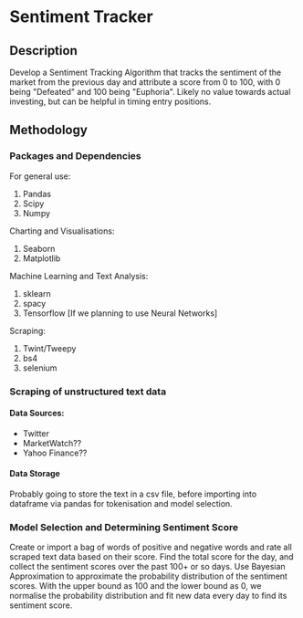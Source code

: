 # Sentiment Tracker

## Description
Develop a Sentiment Tracking Algorithm that tracks the sentiment of the market from the previous day and attribute a score from 0 to 100, with 0 being "Defeated" and 100 being "Euphoria". Likely no value towards actual investing, but can be helpful in timing entry positions.

## Methodology
### Packages and Dependencies
For general use:
1. Pandas
2. Scipy
3. Numpy

Charting and Visualisations:
1. Seaborn
2. Matplotlib

Machine Learning and Text Analysis:
1. sklearn
2. spacy
3. Tensorflow [If we planning to use Neural Networks]

Scraping:
1. Twint/Tweepy
2. bs4
3. selenium

### Scraping of unstructured text data
#### Data Sources:
- Twitter
- MarketWatch??
- Yahoo Finance??

#### Data Storage
Probably going to store the text in a csv file, before importing into dataframe via pandas for tokenisation and model selection.

### Model Selection and Determining Sentiment Score

Create or import a bag of words of positive and negative words and rate all scraped text data based on their score. Find the total score for the day, and collect the sentiment scores over the past 100+ or so days. Use Bayesian Approximation to approximate the probability distribution of the sentiment scores. With the upper bound as 100 and the lower bound as 0, we normalise the probability distribution and fit new data every day to find its sentiment score.
